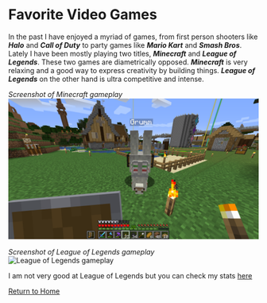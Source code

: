 # Favorite Video Games

In the past I have enjoyed a myriad of games, from first person shooters like ***Halo*** and ***Call of Duty*** to party games like ***Mario Kart*** and ***Smash Bros***. Lately I have been mostly playing two titles, ***Minecraft*** and ***League of Legends***. These two games are diametrically opposed. ***Minecraft*** is very relaxing and a good way to express creativity by building things. ***League of Legends*** on the other hand is ultra competitive and intense. 


*Screenshot of Minecraft gameplay*
![Screenshot of minecraft gameplay](https://github.com/CalvinNanneman/INFOTC-1000-Final/blob/main/2020-11-09_15.18.27.png?raw=true)

*Screenshot of League of Legends gameplay*
![League of Legends gameplay](https://i.ytimg.com/vi/ZKaFYxjbGvQ/maxresdefault.jpg)

I am not very good at League of Legends but you can check my stats [here](https://na.op.gg/summoner/userName=CalvinNNN42)

[Return to Home](https://github.com/CalvinNanneman/INFOTC-1000-Final/blob/main/README.md#welcome-to-calvins-infotc-1000-final-project)
